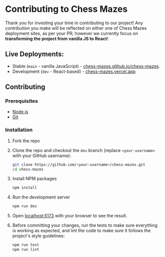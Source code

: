 # Contributing to Chess Mazes

Thank you for investing your time in contributing to our project! Any contribution you make will be reflected on either one of Chess Mazes deployment sites, as per your PR; however we currently focus on **transforming the project from vanilla JS to React**!

## Live Deployments:

- Stable (`main` - vanilla JavaScript) - [chess-mazes.github.io/chess-mazes](https://chess-mazes.github.io/chess-mazes).
- Development (`dev` - React-based) - [chess-mazes.vercel.app](https://chess-mazes.vercel.app)

## Contributing

### Prerequisites

- [Node.js](https://nodejs.org/en/download/)
- [Git](https://git-scm.com/downloads)

### Installation

1. Fork the repo

1. Clone the repo and checkout the `dev` branch (replace `<your-username>` with your GitHub username):

   ```sh
   git clone https://github.com/<your-username>/chess-mazes.git
   cd chess-mazes
   ```

1. Install NPM packages

   ```sh
   npm install
   ```

1. Run the development server

   ```sh
   npm run dev
   ```

1. Open [localhost:5173](http://localhost:5173) with your browser to see the result.

1. Before committing your changes, run the tests to make sure everything is working as expected, and lint the code to make sure it follows the project's style guidelines:

   ```sh
   npm run test
   npm run lint
   ```

